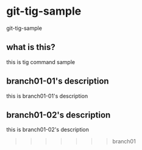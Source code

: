 # git-tig-sample
git-tig-sample

## what is this?
this is tig command sample

## branch01-01's description
this is branch01-01's description

## branch01-02's description
this is branch01-02's description
>>>>>>> branch01

